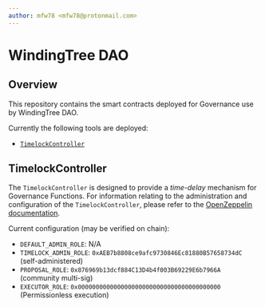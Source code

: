 ```yaml
---
author: mfw78 <mfw78@protonmail.com>
---
```


# WindingTree DAO

## Overview

This repository contains the smart contracts deployed for Governance use by WindingTree DAO.

Currently the following tools are deployed:

* [`TimelockController`](https://etherscan.io/address/0xaeb7b8808ce9afc9730846ec81880b57658734dc)

## TimelockController

The `TimelockController` is designed to provide a *time-delay* mechanism for Governance Functions.
For information relating to the administration and configuration of the `TimelockController`,
please refer to the [OpenZeppelin documentation](https://docs.openzeppelin.com/contracts/4.x/api/governance#TimelockController).

Current configuration (may be verified on chain):

* `DEFAULT_ADMIN_ROLE`: N/A
* `TIMELOCK_ADMIN_ROLE`: `0xAEB7b8808ce9afc9730846Ec81880B57658734dC` (self-administered)
* `PROPOSAL_ROLE`: `0x876969b13dcf884C13D4b4f003B69229E6b7966A` (community multi-sig)
* `EXECUTOR_ROLE`: `0x0000000000000000000000000000000000000000` (Permissionless execution)
